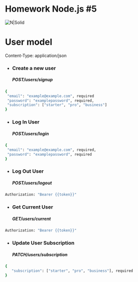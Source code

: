 # Homework Node.js #5

![N|Solid](https://cdn.iconscout.com/icon/free/png-512/nodejs-2-226035.png?f=avif&w=256)

# User model

Content-Type: application/json

- ### Create a new user
  ##### **POST**​/users​/signup

```sh
{
 "email": "example@example.com", required
 "password": "examplepassword", required,
 "subscription": ["starter", "pro", "business"]
}
```

- ### Log In User
  ##### **POST**​/users/login

```sh
{
 "email": "example@example.com", required,
 "password": "examplepassword", required
}
```

- ### Log Out User
  ##### **POST**​/users/logout

```sh
Authorization: "Bearer {{token}}"
```

- ### Get Current User
  ##### **GET**​/users/current

```sh
Authorization: "Bearer {{token}}"
```

- ### Update User Subscription
  ##### **PATCH**​/users/subscription

```sh
{
   "subscription": ["starter", "pro", "business"], required
}
```
